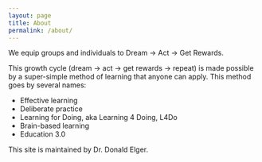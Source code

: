 ```yaml
---
layout: page
title: About
permalink: /about/
---
```


We equip groups and individuals to Dream -> Act -> Get Rewards.  

This growth cycle (dream -> act -> get rewards -> repeat) is made possible by a super-simple method of learning that anyone can apply. This method goes by several names: 

* Effective learning
* Deliberate practice 
* Learning for Doing, aka Learning 4 Doing, L4Do
* Brain-based learning
* Education 3.0

This site is maintained by Dr. Donald Elger.

